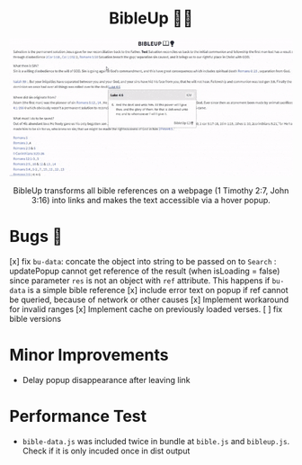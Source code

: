 <h1 align="center">BibleUp 📖💡</h1>
<img src="./docs/asset/illustration.gif" />
<p align="center">
BibleUp transforms all bible references on a webpage (1 Timothy 2:7, John 3:16) into links and makes the text accessible via a hover popup.<br>
</p>

# Bugs 🐛
[x] fix `bu-data`: concate the object into string to be passed on to `Search` : updatePopup cannot get reference of the result 
(when isLoading = false) since parameter `res` is not an object with `ref` attribute. This happens if `bu-data` is a simple bible reference 
[x] include error text on popup if ref cannot be queried, because of network or other causes
[x] Implement workaround for invalid ranges
[x] Implement cache on previously loaded verses.
[ ] fix bible versions

# Minor Improvements
- Delay popup disappearance after leaving link

# Performance Test
- `bible-data.js` was included twice in bundle at `bible.js` and `bibleup.js`. Check if it is only incuded once in dist output
